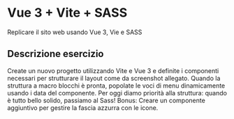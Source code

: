 # Vue 3 + Vite + SASS

Replicare il sito web usando Vue 3, Vie e SASS

## Descrizione esercizio

Create un nuovo progetto utilizzando Vite e Vue 3 e definite i componenti necessari per strutturare il layout come da screenshot allegato.
Quando la struttura a macro blocchi è pronta, popolate le voci di menu dinamicamente usando i data del componente.
Per oggi diamo priorità alla struttura: quando è tutto bello solido, passiamo al Sass!
Bonus:
Creare un componente aggiuntivo per gestire la fascia azzurra con le icone.
